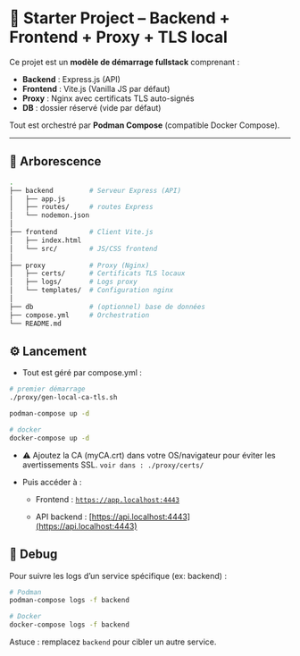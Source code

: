 # 🚀 Starter Project – Backend + Frontend + Proxy + TLS local

Ce projet est un **modèle de démarrage fullstack** comprenant :

- **Backend** : Express.js (API)
- **Frontend** : Vite.js (Vanilla JS par défaut)
- **Proxy** : Nginx avec certificats TLS auto-signés
- **DB** : dossier réservé (vide par défaut)

Tout est orchestré par **Podman Compose** (compatible Docker Compose).

---

## 📂 Arborescence

```bash
.
├── backend         # Serveur Express (API)
│   ├── app.js
│   ├── routes/     # routes Express
│   └── nodemon.json
│
├── frontend        # Client Vite.js
│   ├── index.html
│   └── src/        # JS/CSS frontend
│
├── proxy           # Proxy (Nginx)
│   ├── certs/      # Certificats TLS locaux
│   ├── logs/       # Logs proxy
│   └── templates/  # Configuration nginx
│
├── db              # (optionnel) base de données
├── compose.yml     # Orchestration
└── README.md
```

## ⚙️ Lancement

- Tout est géré par compose.yml :

```bash
# premier démarrage
./proxy/gen-local-ca-tls.sh

podman-compose up -d

# docker
docker-compose up -d
```

- ⚠️ Ajoutez la CA (myCA.crt) dans votre OS\/navigateur pour
  éviter les avertissements SSL. `voir dans : ./proxy/certs/`

- Puis accéder à :
  - Frontend : [`https://app.localhost:4443`](https://app.localhost:4443)

  - API backend : [https://api.localhost:4443](https://api.localhost:4443)

## 🐛 Debug

Pour suivre les logs d’un service spécifique (ex: backend) :

```bash
# Podman
podman-compose logs -f backend

# Docker
docker-compose logs -f backend
```

Astuce : remplacez `backend` pour cibler un autre service.
